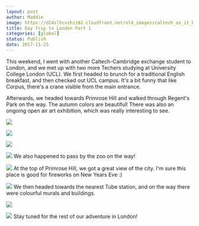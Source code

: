 ```yaml
---
layout: post
author: Maddie
image: https://d24slhcvzhzz82.cloudfront.net/old_images/caltech_as_it_happens/6a0105349b8251970b01bb09d58528970d.jpg
title: Day Trip to London Part 1
categories: [global]
status: Publish
date: 2017-11-25
---
```


This weekend, I went with another Caltech-Cambridge exchange student to London, and we met up with two more Techers studying at University College London (UCL). We first headed to brunch for a traditional English breakfast, and then checked out UCL campus. It's a bit funny that like Corpus, there's a crane visible from the main entrance.

Afterwards, we headed towards Primrose Hill and walked through Regent's Park on the way. The autumn colors are beautiful! There was also an ongoing open air art exhibition, which was really interesting to see.


![](https://d24slhcvzhzz82.cloudfront.net/old_images/caltech_as_it_happens/6a0105349b8251970b01bb09d58524970d.jpg)

![](https://d24slhcvzhzz82.cloudfront.net/old_images/caltech_as_it_happens/6a0105349b8251970b01b8d2bcbfec970c.jpg)

![](https://d24slhcvzhzz82.cloudfront.net/old_images/caltech_as_it_happens/6a0105349b8251970b01b8d2bcf050970c.jpg)

![](https://d24slhcvzhzz82.cloudfront.net/old_images/caltech_as_it_happens/6a0105349b8251970b01bb09d5b69f970d.jpg)
We also happened to pass by the zoo on the way!


![](https://d24slhcvzhzz82.cloudfront.net/old_images/caltech_as_it_happens/6a0105349b8251970b01b8d2bcbfe2970c.jpg)
At the top of Primrose Hill, we got a great view of the city. I'm sure this place is good for fireworks on New Years Eve :)


![](https://d24slhcvzhzz82.cloudfront.net/old_images/caltech_as_it_happens/6a0105349b8251970b01bb09d58556970d.jpg)
We then headed towards the nearest Tube station, and on the way there were colourful murals and buildings.


![](https://d24slhcvzhzz82.cloudfront.net/old_images/caltech_as_it_happens/6a0105349b8251970b01b7c9325cff970b.jpg)

![](https://d24slhcvzhzz82.cloudfront.net/old_images/caltech_as_it_happens/6a0105349b8251970b01b7c9325d06970b.jpg)
Stay tuned for the rest of our adventure in London!
